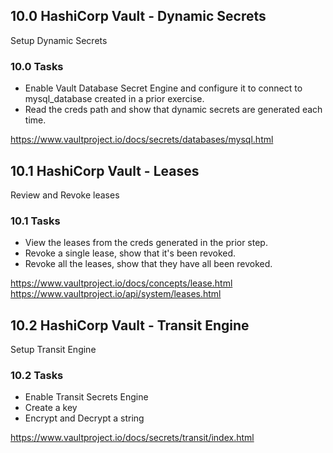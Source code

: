 ## 10.0 HashiCorp Vault - Dynamic Secrets
Setup Dynamic Secrets

### 10.0 Tasks
* Enable Vault Database Secret Engine and configure it to connect to mysql_database created in a prior exercise.
* Read the creds path and show that dynamic secrets are generated each time.

https://www.vaultproject.io/docs/secrets/databases/mysql.html

## 10.1 HashiCorp Vault - Leases
Review and Revoke leases

### 10.1 Tasks
* View the leases from the creds generated in the prior step.
* Revoke a single lease, show that it's been revoked.
* Revoke all the leases, show that they have all been revoked.

https://www.vaultproject.io/docs/concepts/lease.html
https://www.vaultproject.io/api/system/leases.html

## 10.2 HashiCorp Vault - Transit Engine
Setup Transit Engine

### 10.2 Tasks
* Enable Transit Secrets Engine
* Create a key
* Encrypt and Decrypt a string

https://www.vaultproject.io/docs/secrets/transit/index.html
